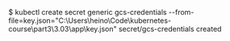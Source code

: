


$ kubectl create secret generic gcs-credentials --from-file=key.json="C:\Users\heino\Code\kubernetes-course\part3\3.03\app\key.json"
secret/gcs-credentials created